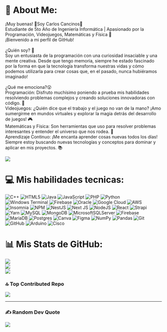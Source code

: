 # 💫 About Me:
¡Muy buenas! 👾Soy Carlos Cancinos👾<br>Estudiante de 5to Año de Ingeniería Informática | Apasionado por la Programación, Videojuegos, Matemáticas y Física 🚀<br>¡Bienvenido a mi perfil de GitHub! <br><br>¿Quién soy? 🤔<br>Soy un entusiasta de la programación con una curiosidad insaciable y una mente creativa. Desde que tengo memoria, siempre he estado fascinado por la forma en que la tecnología transforma nuestras vidas y cómo podemos utilizarla para crear cosas que, en el pasado, nunca hubiéramos imaginado!<br><br>¿Qué me emociona?😲<br>Programación: Disfruto muchísimo poniendo a prueba mis habilidades resolviendo problemas complejos y creando soluciones innovadoras con código. 🧠<br>Videojuegos: ¿Quién dice que el trabajo y el juego no van de la mano? ¡Amo sumergirme en mundos virtuales y explorar la magia detrás del desarrollo de juegos! 🎮<br>Matemáticas y Física: Son herramientas que uso para resolver problemas interesantes y entender el universo que nos rodea. 🔢<br>Aprendizaje Continuo: ¡Me encanta aprender cosas nuevas todos los días! Siempre estoy buscando nuevas tecnologías y conceptos para dominar y aplicar en mis proyectos. 📚

[![](https://visitcount.itsvg.in/api?id=carloscancinos12&icon=6&color=6)](https://visitcount.itsvg.in)

# 💻 Mis habilidades tecnicas:
![C++](https://img.shields.io/badge/c++-%2300599C.svg?style=flat&logo=c%2B%2B&logoColor=white) ![HTML5](https://img.shields.io/badge/html5-%23E34F26.svg?style=flat&logo=html5&logoColor=white) ![Java](https://img.shields.io/badge/java-%23ED8B00.svg?style=flat&logo=openjdk&logoColor=white) ![JavaScript](https://img.shields.io/badge/javascript-%23323330.svg?style=flat&logo=javascript&logoColor=%23F7DF1E) ![PHP](https://img.shields.io/badge/php-%23777BB4.svg?style=flat&logo=php&logoColor=white) ![Python](https://img.shields.io/badge/python-3670A0?style=flat&logo=python&logoColor=ffdd54) ![Windows Terminal](https://img.shields.io/badge/Windows%20Terminal-%234D4D4D.svg?style=flat&logo=windows-terminal&logoColor=white) ![Firebase](https://img.shields.io/badge/firebase-%23039BE5.svg?style=flat&logo=firebase) ![Oracle](https://img.shields.io/badge/Oracle-F80000?style=flat&logo=oracle&logoColor=white) ![Google Cloud](https://img.shields.io/badge/GoogleCloud-%234285F4.svg?style=flat&logo=google-cloud&logoColor=white) ![AWS](https://img.shields.io/badge/AWS-%23FF9900.svg?style=flat&logo=amazon-aws&logoColor=white) ![Insomnia](https://img.shields.io/badge/Insomnia-black?style=flat&logo=insomnia&logoColor=5849BE) ![NPM](https://img.shields.io/badge/NPM-%23CB3837.svg?style=flat&logo=npm&logoColor=white) ![NestJS](https://img.shields.io/badge/nestjs-%23E0234E.svg?style=flat&logo=nestjs&logoColor=white) ![Next JS](https://img.shields.io/badge/Next-black?style=flat&logo=next.js&logoColor=white) ![NodeJS](https://img.shields.io/badge/node.js-6DA55F?style=flat&logo=node.js&logoColor=white) ![React](https://img.shields.io/badge/react-%2320232a.svg?style=flat&logo=react&logoColor=%2361DAFB) ![Strapi](https://img.shields.io/badge/strapi-%232E7EEA.svg?style=flat&logo=strapi&logoColor=white) ![Yarn](https://img.shields.io/badge/yarn-%232C8EBB.svg?style=flat&logo=yarn&logoColor=white) ![MySQL](https://img.shields.io/badge/mysql-4479A1.svg?style=flat&logo=mysql&logoColor=white) ![MongoDB](https://img.shields.io/badge/MongoDB-%234ea94b.svg?style=flat&logo=mongodb&logoColor=white) ![MicrosoftSQLServer](https://img.shields.io/badge/Microsoft%20SQL%20Server-CC2927?style=flat&logo=microsoft%20sql%20server&logoColor=white) ![Firebase](https://img.shields.io/badge/firebase-a08021?style=flat&logo=firebase&logoColor=ffcd34) ![MariaDB](https://img.shields.io/badge/MariaDB-003545?style=flat&logo=mariadb&logoColor=white) ![Postgres](https://img.shields.io/badge/postgres-%23316192.svg?style=flat&logo=postgresql&logoColor=white) ![Canva](https://img.shields.io/badge/Canva-%2300C4CC.svg?style=flat&logo=Canva&logoColor=white) ![Figma](https://img.shields.io/badge/figma-%23F24E1E.svg?style=flat&logo=figma&logoColor=white) ![NumPy](https://img.shields.io/badge/numpy-%23013243.svg?style=flat&logo=numpy&logoColor=white) ![Pandas](https://img.shields.io/badge/pandas-%23150458.svg?style=flat&logo=pandas&logoColor=white) ![Git](https://img.shields.io/badge/git-%23F05033.svg?style=flat&logo=git&logoColor=white) ![GitHub](https://img.shields.io/badge/github-%23121011.svg?style=flat&logo=github&logoColor=white) ![Arduino](https://img.shields.io/badge/-Arduino-00979D?style=flat&logo=Arduino&logoColor=white) ![Cisco](https://img.shields.io/badge/cisco-%23049fd9.svg?style=flat&logo=cisco&logoColor=black)

# 📊 Mis Stats de GitHub:

![](https://github-readme-stats.vercel.app/api?username=carloscancinos12&theme=radical&hide_border=false&include_all_commits=true&count_private=true)<br/>
![](https://github-readme-streak-stats.herokuapp.com/?user=carloscancinos12&theme=radical&hide_border=false)<br/>
![](https://github-readme-stats.vercel.app/api/top-langs/?username=carloscancinos12&theme=radical&hide_border=false&include_all_commits=true&count_private=true&layout=compact)

### 🔝 Top Contributed Repo
![](https://github-contributor-stats.vercel.app/api?username=carloscancinos12&limit=5&theme=dark&combine_all_yearly_contributions=true)

---

### ✍️ Random Dev Quote
![](https://quotes-github-readme.vercel.app/api?type=vetical&theme=radical)
